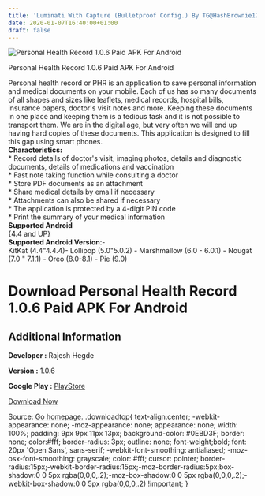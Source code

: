 ```yaml
---
title: 'Luminati With Capture (Bulletproof Config.) By TG@HashBrownie123'
date: 2020-01-07T16:40:00+01:00
draft: false
---
```


![Personal Health Record 1.0.6 Paid APK For Android](https://i1.wp.com/apkhome.net/wp-content/uploads/2020/01/Personal-Health-Record-1.0.6-Paid.png "Personal Health Record 1.0.6 Paid APK For Android")

  

Personal Health Record 1.0.6 Paid APK For Android

Personal health record or PHR is an application to save personal information and medical documents on your mobile. Each of us has so many documents of all shapes and sizes like leaflets, medical records, hospital bills, insurance papers, doctor's visit notes and more. Keeping these documents in one place and keeping them is a tedious task and it is not possible to transport them. We are in the digital age, but very often we will end up having hard copies of these documents. This application is designed to fill this gap using smart phones.  
**Characteristics:**  
\* Record details of doctor's visit, imaging photos, details and diagnostic documents, details of medications and vaccination  
\* Fast note taking function while consulting a doctor  
\* Store PDF documents as an attachment  
\* Share medical details by email if necessary  
\* Attachments can also be shared if necessary  
\* The application is protected by a 4-digit PIN code  
\* Print the summary of your medical information  
**Supported Android**  
{4.4 and UP}  
**Supported Android Version**:-  
KitKat (4.4"4.4.4)- Lollipop (5.0"5.0.2) - Marshmallow (6.0 - 6.0.1) - Nougat (7.0 " 7.1.1) - Oreo (8.0-8.1) - Pie (9.0)

Download Personal Health Record 1.0.6 Paid APK For Android
==========================================================

Additional Information
----------------------

**Developer :** Rajesh Hegde

**Version :** 1.0.6

**Google Play :** [PlayStore](https://play.google.com/store/apps/details?id=com.rajeshhegde.personalhealthrecord)

  

[Download Now](https://store4app.co/post/personal-health-record-1-0-6-paid-apk-for-android_1578411449)

  
Source: [Go homepage.](https://store4app.co/post/personal-health-record-1-0-6-paid-apk-for-android_1578411449) .downloadtop{ text-align:center; -webkit-appearance: none; -moz-appearance: none; appearance: none; width: 100%; padding: 9px 9px 11px 13px; background-color: #0EBD3F; border: none; color:#fff; border-radius: 3px; outline: none; font-weight;bold; font: 20px 'Open Sans', sans-serif; -webkit-font-smoothing: antialiased; -moz-osx-font-smoothing: grayscale; color: #fff; cursor: pointer; border-radius:15px;-webkit-border-radius:15px;-moz-border-radius:5px;box-shadow:0 0 5px rgba(0,0,0,.2);-moz-box-shadow:0 0 5px rgba(0,0,0,.2);-webkit-box-shadow:0 0 5px rgba(0,0,0,.2) !important; }
